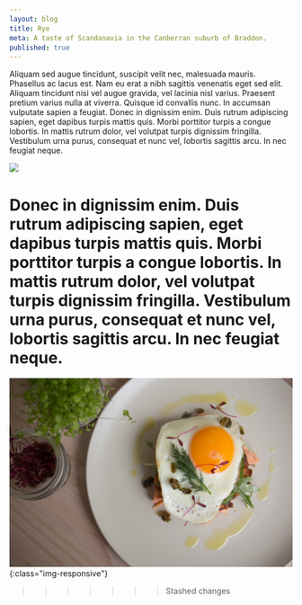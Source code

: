 ```yaml
---
layout: blog
title: Rye
meta: A taste of Scandanavia in the Canberran suburb of Braddon.
published: true
---
```


Aliquam sed augue tincidunt, suscipit velit nec, malesuada mauris. Phasellus ac lacus est. Nam eu erat a nibh sagittis venenatis eget sed elit. Aliquam tincidunt nisi vel augue gravida, vel lacinia nisl varius. Praesent pretium varius nulla at viverra. Quisque id convallis nunc. In accumsan vulputate sapien a feugiat. Donec in dignissim enim. Duis rutrum adipiscing sapien, eget dapibus turpis mattis quis. Morbi porttitor turpis a congue lobortis. In mattis rutrum dolor, vel volutpat turpis dignissim fringilla. Vestibulum urna purus, consequat et nunc vel, lobortis sagittis arcu. In nec feugiat neque.

![]({{site.baseurl}}/_posts/rye_2.jpg)

Donec in dignissim enim. Duis rutrum adipiscing sapien, eget dapibus turpis mattis quis. Morbi porttitor turpis a congue lobortis. In mattis rutrum dolor, vel volutpat turpis dignissim fringilla. Vestibulum urna purus, consequat et nunc vel, lobortis sagittis arcu. In nec feugiat neque.
=======
![rye-test](/assets/images/rye.jpg){:class="img-responsive"}
>>>>>>> Stashed changes

